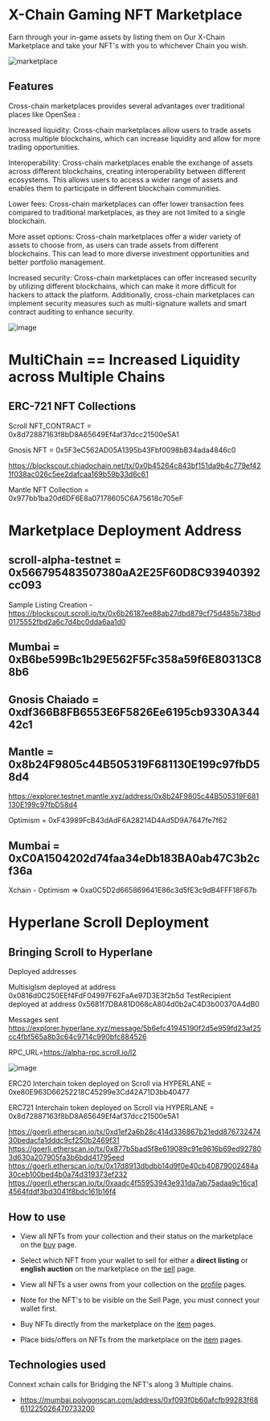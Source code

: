 # X-Chain Gaming NFT Marketplace

Earn through your in-game assets by listing them on Our X-Chain Marketplace and take your NFT's with you to whichever Chain you wish.

![marketplace](https://user-images.githubusercontent.com/95926324/227322157-928accde-e02c-4369-bfa9-0f15aa2b7258.png)

## Features

Cross-chain marketplaces provides several advantages over traditional places like OpenSea :

Increased liquidity: Cross-chain marketplaces allow users to trade assets across multiple blockchains, which can increase liquidity and allow for more trading opportunities.

Interoperability: Cross-chain marketplaces enable the exchange of assets across different blockchains, creating interoperability between different ecosystems. This allows users to access a wider range of assets and enables them to participate in different blockchain communities.

Lower fees: Cross-chain marketplaces can offer lower transaction fees compared to traditional marketplaces, as they are not limited to a single blockchain.

More asset options: Cross-chain marketplaces offer a wider variety of assets to choose from, as users can trade assets from different blockchains. This can lead to more diverse investment opportunities and better portfolio management.

Increased security: Cross-chain marketplaces can offer increased security by utilizing different blockchains, which can make it more difficult for hackers to attack the platform. Additionally, cross-chain marketplaces can implement security measures such as multi-signature wallets and smart contract auditing to enhance security.

![image](https://user-images.githubusercontent.com/95926324/227724969-0730ad8b-871d-4659-9609-054d2be9831e.png)

# MultiChain == Increased Liquidity across Multiple Chains

## ERC-721 NFT Collections 

Scroll NFT_CONTRACT = 0x8d72887163f8bD8A65649Ef4af37dcc21500e5A1

Gnosis NFT = 0x5F3eC562AD05A1395b43Fbf0098bB34ada4846c0

https://blockscout.chiadochain.net/tx/0x0b45264c843bf151da9b4c779ef421f038ac026c5ee2dafcaa169b59b33d6c61

Mantle NFT Collection = 0x977bb1ba20d6DF6E8a07178605C6A75618c705eF

# Marketplace Deployment Address

## scroll-alpha-testnet = 0x566795483507380aA2E25F60D8C93940392cc093

Sample Listing Creation - https://blockscout.scroll.io/tx/0x6b26187ee88ab27dbd879cf75d485b738bd0175552fbd2a6c7d4bc0dda6aa1d0

## Mumbai = 0xB6be599Bc1b29E562F5Fc358a59f6E80313C88b6

## Gnosis Chaiado = 0xdf366B8FB6553E6F5826Ee6195cb9330A34442c1

## Mantle = 0x8b24F9805c44B505319F681130E199c97fbD58d4
https://explorer.testnet.mantle.xyz/address/0x8b24F9805c44B505319F681130E199c97fbD58d4

Optimism = 0xF43989FcB43dAdF6A28214D4Ad5D9A7647fe7f62

## Mumbai = 0xC0A1504202d74faa34eDb183BA0ab47C3b2cf36a 

Xchain - Optimism => 0xa0C5D2d665869641E86c3d5fE3c9dB4FFF18F67b


# Hyperlane Scroll Deployment

## Bringing Scroll to Hyperlane

Deployed addresses

MultisigIsm deployed at address 0x0816d0C250EEf4FdF04997F62FaAe97D3E3f2b5d TestRecipient deployed at address 0x5681f7DBA81D068cA804d0b2aC4D3b00370A4dB0

Messages sent https://explorer.hyperlane.xyz/message/5b6efc41945190f2d5e959fd23af25cc4fbf565a8b3c64c9714c990bfc884526

RPC_URL=https://alpha-rpc.scroll.io/l2 

![image](https://user-images.githubusercontent.com/95926324/227232530-8d23e8a6-8c88-44d0-93fb-f41b8b8f40f4.png)

ERC20 Interchain token deployed on Scroll via HYPERLANE = 0xe80E963D66252218C45299e3Cd42A71D3bb40477

ERC721  Interchain token deployed on Scroll via HYPERLANE = 0x8d72887163f8bD8A65649Ef4af37dcc21500e5A1

https://goerli.etherscan.io/tx/0xd1ef2a6b28c414d336867b21edd87673247430bedacfa1dddc9cf250b2469f31
https://goerli.etherscan.io/tx/0x877b5bad5f8e619089c91e9616b69ed927803d630a207905fa3b6bdd41795eed
https://goerli.etherscan.io/tx/0x17d8913dbdbb14d9f0e40cb40879002484a30ceb100bed4b0a74d319373ef232
https://goerli.etherscan.io/tx/0xaadc4f55953943e931da7ab75adaa9c16ca14564fddf3bd3041f8bdc161b16f4

## How to use

- View all NFTs from your collection and their status on the marketplace on the [buy](/pages/buy.tsx) page.

- Select which NFT from your wallet to sell for either a **direct listing** or **english auction** on the marketplace on the [sell](/pages/sell.tsx) page.

- View all NFTs a user owns from your collection on the [profile](/pages/profile/%5Baddress%5D.tsx) pages.

- Note for the NFT's to be visible on the Sell Page, you must connect your wallet first.

- Buy NFTs directly from the marketplace on the [item](/pages/token/%5BcontractAddress%5D/%5BtokenId%5D.tsx) pages.

- Place bids/offers on NFTs from the marketplace on the [item](/pages/token/%5BcontractAddress%5D/%5BtokenId%5D.tsx) pages.

## Technologies used

Connext xchain calls for Bridging the NFT's along 3 Multiple chains.

- https://mumbai.polygonscan.com/address/0xf093f0b60afcfb99283f68611225026470733200


<br/>

